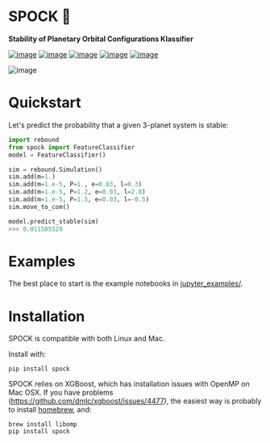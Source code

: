 # SPOCK 🖖

**Stability of Planetary Orbital Configurations Klassifier**

[![image](https://badge.fury.io/py/spock.svg)](https://badge.fury.io/py/spock)
[![image](https://travis-ci.com/dtamayo/spock.svg?branch=master)](https://travis-ci.com/dtamayo/spock)
[![image](http://img.shields.io/badge/license-GPL-green.svg?style=flat)](https://github.com/dtamayo/spock/blob/master/LICENSE)
[![image](https://img.shields.io/badge/launch-binder-ff69b4.svg?style=flat)](http://mybinder.org/repo/dtamayo/spock)
[![image](http://img.shields.io/badge/arXiv-2007.06521-green.svg?style=flat)](http://arxiv.org/abs/2007.06521)

![image](https://raw.githubusercontent.com/dtamayo/spock/master/paper_plots/spockpr.jpg)

# Quickstart

Let's predict the probability that a given 3-planet system is stable:

```python
import rebound
from spock import FeatureClassifier
model = FeatureClassifier()

sim = rebound.Simulation()
sim.add(m=1.)
sim.add(m=1.e-5, P=1., e=0.03, l=0.3)
sim.add(m=1.e-5, P=1.2, e=0.03, l=2.8)
sim.add(m=1.e-5, P=1.5, e=0.03, l=-0.5)
sim.move_to_com()

model.predict_stable(sim)
>>> 0.011505529
```

# Examples

The best place to start is the example notebooks in
[jupyter\_examples/](https://github.com/dtamayo/spock/tree/master/jupyter_examples).

# Installation

SPOCK is compatible with both Linux and Mac.

Install with:

```
pip install spock
```

SPOCK relies on XGBoost, which has installation issues with OpenMP on
Mac OSX. If you have problems
(<https://github.com/dmlc/xgboost/issues/4477>), the easiest way is
probably to install [homebrew](brew.sh), and:

```
brew install libomp
pip install spock
``` 
